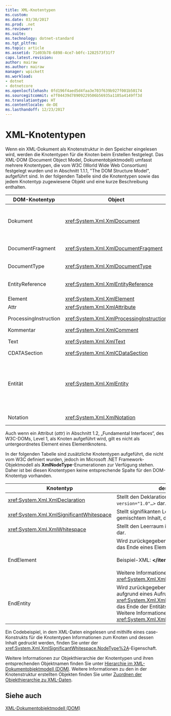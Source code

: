 ```yaml
---
title: XML-Knotentypen
ms.custom: 
ms.date: 03/30/2017
ms.prod: .net
ms.reviewer: 
ms.suite: 
ms.technology: dotnet-standard
ms.tgt_pltfrm: 
ms.topic: article
ms.assetid: 71d03b78-6898-4ce7-b0fc-1282573f31f7
caps.latest.revision: 
author: mairaw
ms.author: mairaw
manager: wpickett
ms.workload:
- dotnet
- dotnetcore
ms.openlocfilehash: 0fd196f4aed5d4faa3e703f639b927f001b50174
ms.sourcegitcommit: e7f04439d78909229506b56935a1105a4149ff3d
ms.translationtype: HT
ms.contentlocale: de-DE
ms.lasthandoff: 12/23/2017
---
```

# <a name="types-of-xml-nodes"></a>XML-Knotentypen
Wenn ein XML-Dokument als Knotenstruktur in den Speicher eingelesen wird, werden die Knotentypen für die Knoten beim Erstellen festgelegt. Das XML-DOM (Document Object Model, Dokumentobjektmodell) umfasst mehrere Knotentypen, die vom W3C (World Wide Web Consortium) festgelegt wurden und in Abschnitt 1.1.1, "The DOM Structure Model", aufgeführt sind. In der folgenden Tabelle sind die Knotentypen sowie das jedem Knotentyp zugewiesene Objekt und eine kurze Beschreibung enthalten.  
  
|DOM-Knotentyp|Object|description|  
|-------------------|------------|-----------------|  
|Dokument|<xref:System.Xml.XmlDocument>|Der Container für alle Knoten in der Struktur. 	Er wird auch als Dokumentstamm bezeichnet und ist nicht immer mit dem Stammelement identisch.|  
|DocumentFragment|<xref:System.Xml.XmlDocumentFragment>|Eine temporäre Sammlung, die einen oder mehrere Knoten ohne Struktur enthält.|  
|DocumentType|<xref:System.Xml.XmlDocumentType>|Stellt den `<!DOCTYPE…>`-Knoten dar.|  
|EntityReference|<xref:System.Xml.XmlEntityReference>|Stellt den Text des nicht erweiterten Entitätsverweises dar.|  
|Element|<xref:System.Xml.XmlElement>|Stellt einen Elementknoten dar.|  
|Attr|<xref:System.Xml.XmlAttribute>|Ist ein Attribut eines Elements.|  
|ProcessingInstruction|<xref:System.Xml.XmlProcessingInstruction>|Ist ein Verarbeitungsanweisungsknoten.|  
|Kommentar|<xref:System.Xml.XmlComment>|Ein Kommentarknoten.|  
|Text|<xref:System.Xml.XmlText>|Zu einem Element oder Attribut gehöriger Text.|  
|CDATASection|<xref:System.Xml.XmlCDataSection>|Stellt CDATA dar.|  
|Entität|<xref:System.Xml.XmlEntity>|	Stellt die `<!ENTITY…>`-Deklarationen in einem XML-Dokument dar, entweder aus einer internen DTD-Untergruppe (Document Type Definition, Dokumenttypdefinition) oder aus externen DTDs und Parameterentitäten.|  
|Notation|<xref:System.Xml.XmlNotation>|Stellt eine in der DTD deklarierte Notation dar.|  
  
 Auch wenn ein Attribut (*attr*) in Abschnitt 1.2, „Fundamental Interfaces“, des W3C-DOMs, Level 1, als Knoten aufgeführt wird, gilt es nicht als untergeordnetes Element eines Elementknotens.  
  
 In der folgenden Tabelle sind zusätzliche Knotentypen aufgeführt, die nicht vom W3C definiert wurden, jedoch im Microsoft .NET Framework-Objektmodell als **XmlNodeType**-Enumerationen zur Verfügung stehen. Daher ist bei diesen Knotentypen keine entsprechende Spalte für den DOM-Knotentyp vorhanden.  
  
|Knotentyp|description|  
|---------------|-----------------|  
|<xref:System.Xml.XmlDeclaration>|Stellt den Deklarationsknoten `<?xml version="1.0"…>` dar.|  
|<xref:System.Xml.XmlSignificantWhitespace>|Stellt signifikanten Leerraum, d. h. Leerraum in gemischtem Inhalt, dar.|  
|<xref:System.Xml.XmlWhitespace>|Stellt den Leerraum im Inhalt eines Elements dar.|  
|EndElement|Wird zurückgegeben, wenn der **XmlReader** das Ende eines Elements erreicht.<br /><br /> Beispiel-XML: **\</item>**<br /><br /> Weitere Informationen finden Sie unter <xref:System.Xml.XmlNodeType>.|  
|EndEntity|Wird zurückgegeben, wenn der **XmlReader** aufgrund eines Aufrufs von <xref:System.Xml.XmlReader.ResolveEntity%2A> das Ende der Entitätsersetzung erreicht. Weitere Informationen finden Sie unter <xref:System.Xml.XmlNodeType>.|  
  
 Ein Codebeispiel, in dem XML-Daten eingelesen und mithilfe eines case-Konstrukts für die Knotentypen Informationen zum Knoten und dessen Inhalt gedruckt werden, finden Sie unter der <xref:System.Xml.XmlSignificantWhitespace.NodeType%2A>-Eigenschaft.  
  
 Weitere Informationen zur Objekthierarchie der Knotentypen und ihren entsprechenden Objektnamen finden Sie unter [Hierarchie im XML-Dokumentobjektmodell (DOM)](../../../../docs/standard/data/xml/xml-document-object-model-dom-hierarchy.md). Weitere Informationen zu den in der Knotenstruktur erstellten Objekten finden Sie unter [Zuordnen der Objekthierarchie zu XML-Daten](../../../../docs/standard/data/xml/mapping-the-object-hierarchy-to-xml-data.md).  
  
## <a name="see-also"></a>Siehe auch  
 [XML-Dokumentobjektmodell (DOM)](../../../../docs/standard/data/xml/xml-document-object-model-dom.md)
